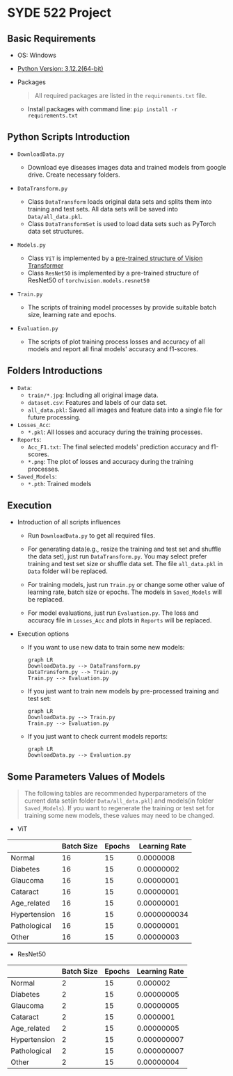 # SYDE 522 Project



## Basic Requirements

* OS: Windows

* [Python Version: 3.12.2(64-bit)](https://www.python.org/ftp/python/3.12.2/python-3.12.2-amd64.exe)

* Packages

  > All required packages are listed in the `requirements.txt` file.

  * Install packages with command line: `pip install -r requirements.txt`





## Python Scripts Introduction

* `DownloadData.py`
  * Download eye diseases images data and trained models from google drive. Create necessary folders.

* `DataTransform.py`
  * Class `DataTransform` loads original data sets and splits them into training and test sets. All data sets will be saved into `Data/all_data.pkl`.
  * Class `DataTransformSet` is used to load data sets such as PyTorch data set structures.
* `Models.py`
  * Class `ViT` is implemented by a [pre-trained structure of Vision Transformer](https://huggingface.co/google/vit-base-patch16-224-in21k)
  * Class `ResNet50` is implemented by a pre-trained structure of ResNet50 of `torchvision.models.resnet50`
* `Train.py`
  * The scripts of training model processes by provide suitable batch size, learning rate and epochs.
* `Evaluation.py`
  * The scripts of plot training process losses and accuracy of all models and report all final models' accuracy and f1-scores.





## Folders Introductions

* `Data`:
  * `train/*.jpg`: Including all original image data.
  * `dataset.csv`: Features and labels of our data set.
  * `all_data.pkl`: Saved all images and feature data into a single file for future processing.
* `Losses_Acc`:
  * `*.pkl`: All losses and accuracy during the training processes.
* `Reports`:
  * `Acc_F1.txt`: The final selected models' prediction accuracy and f1-scores.
  * `*.png`: The plot of losses and accuracy during the training processes.
* `Saved_Models`:
  * `*.pth`: Trained models





## Execution

* Introduction of all scripts influences

  * Run `DownloadData.py` to get all required files.

  * For generating data(e.g., resize the training and test set and shuffle the data set), just run `DataTransform.py`. You may select prefer training and test set size or shuffle data set. The file `all_data.pkl` in `Data` folder will be replaced.

  * For training models, just run `Train.py` or change some other value of learning rate, batch size or epochs. The models in `Saved_Models` will be replaced.

  * For model evaluations, just run `Evaluation.py`. The loss and accuracy file in `Losses_Acc` and plots in `Reports` will be replaced.


* Execution options

  * If you want to use new data to train some new models:

    ```mermaid
    graph LR
    DownloadData.py --> DataTransform.py
    DataTransform.py --> Train.py
    Train.py --> Evaluation.py
    ```

  * If you just want to train new models by pre-processed training and test set:

    ```mermaid
    graph LR
    DownloadData.py --> Train.py
    Train.py --> Evaluation.py
    ```

  * If you just want to check current models reports:

    ```mermaid
    graph LR
    DownloadData.py --> Evaluation.py
    ```






## Some Parameters Values of Models

> The following tables are recommended hyperparameters of the current data set(in folder `Data/all_data.pkl`) and models(in folder `Saved_Models`). If you want to regenerate the training or test set for training some new models, these values may need to be changed.

* ViT

|              | Batch Size | Epochs | Learning Rate |
| ------------ | ---------- | ------ | ------------- |
| Normal       | 16         | 15     | 0.0000008     |
| Diabetes     | 16         | 15     | 0.00000002    |
| Glaucoma     | 16         | 15     | 0.00000001    |
| Cataract     | 16         | 15     | 0.00000001    |
| Age_related  | 16         | 15     | 0.00000001    |
| Hypertension | 16         | 15     | 0.0000000034  |
| Pathological | 16         | 15     | 0.00000001    |
| Other        | 16         | 15     | 0.00000003    |

 

* ResNet50

|              | Batch Size | Epochs | Learning Rate |
| ------------ | ---------- | ------ | ------------- |
| Normal       | 2          | 15     | 0.000002      |
| Diabetes     | 2          | 15     | 0.00000005    |
| Glaucoma     | 2          | 15     | 0.00000005    |
| Cataract     | 2          | 15     | 0.0000001     |
| Age_related  | 2          | 15     | 0.00000005    |
| Hypertension | 2          | 15     | 0.000000007   |
| Pathological | 2          | 15     | 0.000000007   |
| Other        | 2          | 15     | 0.00000004    |